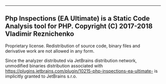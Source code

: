 ------------------------------------------------------------------------------
Php Inspections (EA Ultimate) is a Static Code Analysis tool for PHP.
Copyright (C) 2017-2018 Vladimir Reznichenko
------------------------------------------------------------------------------

Proprietary license. Redistribution of source code, binary files and derivative 
work are not allowed in any form.

Since the analyzer distributed via JetBrains distribution network, unmodified binaries distribution 
associated with https://plugins.jetbrains.com/plugin/10215-php-inspections-ea-ultimate- 
is implicitly granted to JetBrains s.r.o.